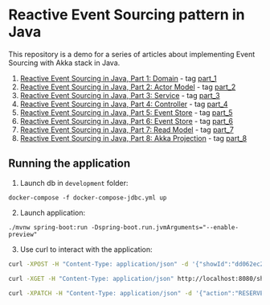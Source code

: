 # Reactive Event Sourcing pattern in Java

This repository is a demo for a series of articles about implementing Event Sourcing with Akka stack in Java.

1. [Reactive Event Sourcing in Java, Part 1: Domain](https://softwaremill.com/reactive-event-sourcing-in-java-part-1-domain/) -
   tag [part_1](https://github.com/softwaremill/reactive-event-sourcing-java/releases/tag/part_1)
2. [Reactive Event Sourcing in Java, Part 2: Actor Model](https://softwaremill.com/reactive-event-sourcing-in-java-part-2-actor-model) -
   tag [part_2](https://github.com/softwaremill/reactive-event-sourcing-java/releases/tag/part_2)
3. [Reactive Event Sourcing in Java, Part 3: Service](https://softwaremill.com/reactive-event-sourcing-in-java-part-3-service) -
   tag [part_3](https://github.com/softwaremill/reactive-event-sourcing-java/releases/tag/part_3)
4. [Reactive Event Sourcing in Java, Part 4: Controller](https://softwaremill.com/reactive-event-sourcing-in-java-part-4-controller) -
   tag [part_4](https://github.com/softwaremill/reactive-event-sourcing-java/releases/tag/part_4)
5. [Reactive Event Sourcing in Java, Part 5: Event Store](https://softwaremill.com/reactive-event-sourcing-in-java-part-5-event-store) -
   tag [part_5](https://github.com/softwaremill/reactive-event-sourcing-java/releases/tag/part_5)
6. [Reactive Event Sourcing in Java, Part 6: Event Store](https://softwaremill.com/reactive-event-sourcing-in-java-part-6-empty-state) -
   tag [part_6](https://github.com/softwaremill/reactive-event-sourcing-java/releases/tag/part_6)
7. [Reactive Event Sourcing in Java, Part 7: Read Model](https://softwaremill.com/reactive-event-sourcing-in-java-part-7-read-model) -
   tag [part_7](https://github.com/softwaremill/reactive-event-sourcing-java/releases/tag/part_7)
8. [Reactive Event Sourcing in Java, Part 8: Akka Projection](https://softwaremill.com/reactive-event-sourcing-in-java-part-8-akka-projection) -
   tag [part_8](https://github.com/softwaremill/reactive-event-sourcing-java/releases/tag/part_8)



## Running the application

1. Launch db in `development` folder:

```
docker-compose -f docker-compose-jdbc.yml up    
```

2. Launch application:
```
./mvnw spring-boot:run -Dspring-boot.run.jvmArguments="--enable-preview"    
```

3. Use curl to interact with the application:

```bash
curl -XPOST -H "Content-Type: application/json" -d '{"showId":"dd062ec2-ce7b-4795-a3c8-05ec07424f2f","title":"order of pete", "maxSeats":2}' http://localhost:8080/shows
```

```bash
curl -XGET -H "Content-Type: application/json" http://localhost:8080/shows/dd062ec2-ce7b-4795-a3c8-05ec07424f2f
```

```bash
curl -XPATCH -H "Content-Type: application/json" -d '{"action":"RESERVE"}' http://localhost:8080/shows/dd062ec2-ce7b-4795-a3c8-05ec07424f2f/seats/0
```

